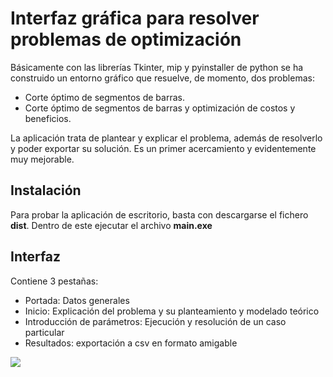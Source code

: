 # Interfaz gráfica  para resolver problemas de optimización

Básicamente con las librerías Tkinter, mip y pyinstaller de python se ha construido un entorno gráfico que resuelve, de momento, dos problemas:
  * Corte óptimo de segmentos de barras.
  * Corte óptimo de segmentos de barras y optimización de costos y beneficios.

La aplicación trata de plantear y explicar el problema, además de resolverlo y poder exportar su solución.
Es un primer acercamiento y evidentemente muy mejorable. 



## Instalación
Para probar la aplicación de escritorio, basta con descargarse el fichero **dist**. Dentro de este ejecutar el archivo **main.exe**

## Interfaz
Contiene 3 pestañas:
 * Portada:  Datos generales
 * Inicio: Explicación del problema y su planteamiento y modelado teórico
 * Introducción de parámetros: Ejecución y resolución de un caso particular
 * Resultados: exportación a csv en formato amigable
 
![](https://github.com/aip460/OPTIMIZACION_GG/blob/master/images/Ejemplo_interfaz.png)



